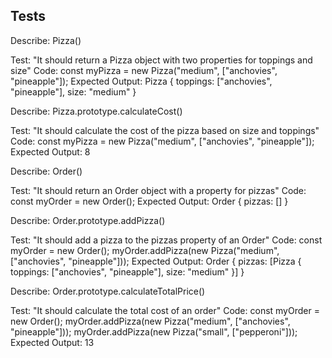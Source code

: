 ## Tests

Describe: Pizza()

Test: "It should return a Pizza object with two properties for toppings and size"
Code: const myPizza = new Pizza("medium", ["anchovies", "pineapple"]);
Expected Output: Pizza { toppings: ["anchovies", "pineapple"], size: "medium" }

Describe: Pizza.prototype.calculateCost()

Test: "It should calculate the cost of the pizza based on size and toppings"
Code: const myPizza = new Pizza("medium", ["anchovies", "pineapple"]);
Expected Output: 8

Describe: Order()

Test: "It should return an Order object with a property for pizzas"
Code: const myOrder = new Order();
Expected Output: Order { pizzas: [] }

Describe: Order.prototype.addPizza()

Test: "It should add a pizza to the pizzas property of an Order"
Code: const myOrder = new Order();
myOrder.addPizza(new Pizza("medium", ["anchovies", "pineapple"]));
Expected Output: Order { pizzas: [Pizza { toppings: ["anchovies", "pineapple"], size: "medium" }] }

Describe: Order.prototype.calculateTotalPrice()

Test: "It should calculate the total cost of an order"
Code: const myOrder = new Order();
myOrder.addPizza(new Pizza("medium", ["anchovies", "pineapple"]));
myOrder.addPizza(new Pizza("small", ["pepperoni"]));
Expected Output: 13
